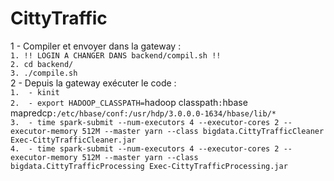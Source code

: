# CittyTraffic

1 - Compiler et envoyer dans la gateway :  
     `1. !! LOGIN A CHANGER DANS backend/compil.sh !!`    
    `2. cd backend/`    
    `3. ./compile.sh`    
2 - Depuis la gateway exécuter le code :   
    `1.  - kinit`     
    `2.  - export HADOOP_CLASSPATH=`hadoop classpath`:`hbase mapredcp`:/etc/hbase/conf:/usr/hdp/3.0.0.0-1634/hbase/lib/*`    
    `3.  - time spark-submit --num-executors 4 --executor-cores 2 --executor-memory 512M --master yarn --class bigdata.CittyTrafficCleaner Exec-CittyTrafficCleaner.jar`    
    `4.  - time spark-submit --num-executors 4 --executor-cores 2 --executor-memory 512M --master yarn --class bigdata.CittyTrafficProcessing Exec-CittyTrafficProcessing.jar`    
    
